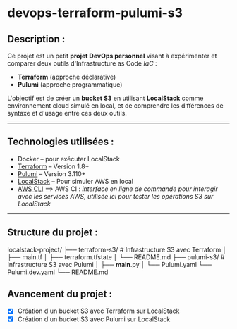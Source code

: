 # devops-terraform-pulumi-s3

## Description :

Ce projet est un petit **projet DevOps personnel** visant à expérimenter et comparer deux outils d'Infrastructure as Code *IaC* :
- **Terraform** (approche déclarative)
- **Pulumi** (approche programmatique)

L'objectif est de créer un **bucket S3** en utilisant **LocalStack** comme environnement cloud simulé en local, et de comprendre les différences de syntaxe et d'usage entre ces deux outils.

---

## Technologies utilisées :

- Docker – pour exécuter LocalStack
- [Terraform](https://developer.hashicorp.com/terraform) – Version 1.8+
- [Pulumi](https://www.pulumi.com/) – Version 3.110+
- [LocalStack](https://localstack.cloud/) – Pour simuler AWS en local
- [AWS CLI](https://docs.aws.amazon.com/cli/latest/userguide/cli-configure-quickstart.html)
 ==> AWS CI : *interface en ligne de commande pour interagir avec les services AWS, utilisée ici pour tester les opérations S3 sur LocalStack*

---

## Structure du projet :

localstack-project/
├── terraform-s3/     # Infrastructure S3 avec Terraform
│   ├── main.tf
│   ├── terraform.tfstate
│   └── README.md
├── pulumi-s3/        # Infrastructure S3 avec Pulumi
│   ├── __main__.py 
│   └── Pulumi.yaml
    └── Pulumi.dev.yaml
└── README.md

## Avancement du projet :

- [x] Création d'un bucket S3 avec Terraform sur LocalStack
- [x] Création d'un bucket S3 avec Pulumi sur LocalStack
